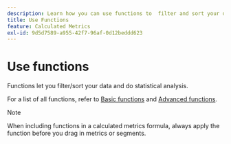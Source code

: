 ```yaml
---
description: Learn how you can use functions to  filter and sort your data and do statistical analysis.
title: Use Functions
feature: Calculated Metrics
exl-id: 9d5d7589-a955-42f7-96af-0d12beddd623
---
```

# Use functions

Functions let you filter/sort your data and do statistical analysis.

For a list of all functions, refer to [Basic functions](/help/components/c-calcmetrics/cm-reference/cm-functions.md) and [Advanced functions](/help/components/c-calcmetrics/cm-reference/cm-adv-functions.md).

>[!NOTE]
>
>When including functions in a calculated metrics formula, always apply the function before you drag in metrics or segments.

<!-- OUTDATED VIDEO 
Watch this [video](https://youtu.be/SSyWvomnewI) to understand the use of functions.
-->